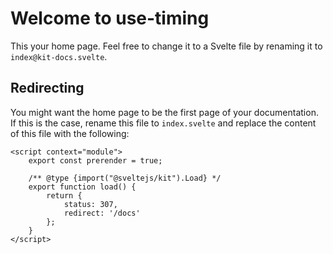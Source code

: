 <div style="max-width: 992px; margin: 0 auto;">

# Welcome to use-timing

This your home page. Feel free to change it to a Svelte file by renaming it
to `index@kit-docs.svelte`.

## Redirecting

You might want the home page to be the first page of your documentation. If this is the case,
rename this file to `index.svelte` and replace the content of this file with the following:

```svelte copy
<script context="module">
	export const prerender = true;

	/** @type {import("@sveltejs/kit").Load} */
	export function load() {
		return {
			status: 307,
			redirect: '/docs'
		};
	}
</script>
```

</div>
